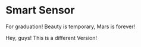 # Smart Sensor
For graduation!
Beauty is temporary, Mars is forever!


Hey, guys! This is a different Version!
